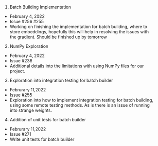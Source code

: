 1. Batch Building Implementation
- February 4, 2022
- Issue #256 #255
- Working on finishing the implementation for batch building, where to store embeddings, hopefully this will help in resolving the issues with the gradient. Should be finished up by tomorrow

2. NumPy Exploration
- February 4, 2022
- Issue #238
- Additional details into the limitations with using NumPy files for our project.

3. Exploration into integration testing for batch builder
- Februrary 11,2022
- Issue #255
- Exploration into how to implement integration testing for batch building, using some remote testing methods. As is there is an issue of running into strange weights.

4. Addition of unit tests for batch builder
- Februrary 11,2022
- Issue #271 
- Write unit tests for batch builder 